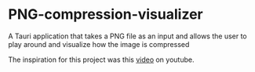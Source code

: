 # PNG-compression-visualizer
A Tauri application that takes a PNG file as an input and allows the user to play around and visualize how the image is compressed


The inspiration for this project was this [video](https://www.youtube.com/watch?v=EFUYNoFRHQI) on youtube.
